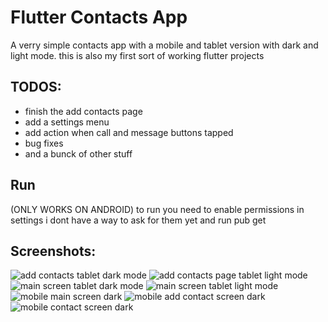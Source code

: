 # Flutter Contacts App

A verry simple contacts app with a mobile and tablet version with dark and light mode.
this is also my first sort of working flutter projects

## TODOS:
* finish the add contacts page
* add a settings menu
* add action when call and message buttons tapped
* bug fixes
* and a bunck of other stuff

## Run
(ONLY WORKS ON ANDROID)
to run you need to enable permissions in settings i dont have a way to ask for them yet and run pub get

## Screenshots:

![add contacts tablet dark mode](https://github.com/dmoreland117/Flutter-Contacts/blob/main/lib/screenshots/Screenshot_1623426030.png?raw=true)
![add contacts page tablet light mode](https://github.com/dmoreland117/Flutter-Contacts/blob/main/lib/screenshots/Screenshot_1623425981.png?raw=true)
![main screen tablet dark mode](https://github.com/dmoreland117/Flutter-Contacts/blob/main/lib/screenshots/Screenshot_1623426024.png?raw=true)
![main screen tablet light mode](lib\screenshots\Screenshot_1623425972.png)
![mobile main screen dark](https://github.com/dmoreland117/Flutter-Contacts/blob/main/lib/screenshots/Screenshot_1623426235.png?raw=true)
![mobile add contact screen dark](https://github.com/dmoreland117/Flutter-Contacts/blob/main/lib/screenshots/Screenshot_1623426241.png?raw=true)
![mobile contact screen dark](https://github.com/dmoreland117/Flutter-Contacts/blob/main/lib/screenshots/Screenshot_1623426253.png?raw=true)